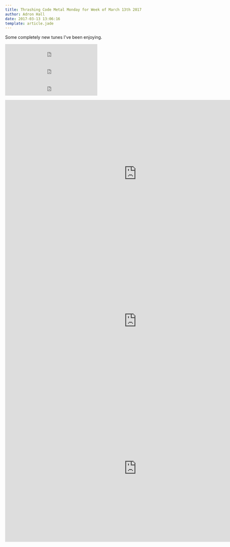 ```yaml
---
title: Thrashing Code Metal Monday for Week of March 13th 2017
author: Adron Hall
date: 2017-03-13 13:06:16
template: article.jade
---
```

Some completely new tunes I've been enjoying.

<iframe width="300" height="56" src="https://embed.spotify.com/follow/1/?uri=spotify%3Aartist%3A0dYCExAAfFpFvjYjgiEC0n&amp;size=detail&amp;theme=dark" scrolling="no" frameborder="0" style="border:none; overflow:hidden;" allowtransparency="true"></iframe>

<iframe width="300" height="56" src="https://embed.spotify.com/follow/1/?uri=spotify%3Aartist%3A6MWE8Xn602R4dRfbmJaNRJ&amp;size=detail&amp;theme=dark" scrolling="no" frameborder="0" style="border:none; overflow:hidden;" allowtransparency="true"></iframe>

<iframe width="300" height="56" src="https://embed.spotify.com/follow/1/?uri=spotify%3Aartist%3A1AdrYGYDz4oa9dvW2jfFrG&amp;size=detail&amp;theme=dark" scrolling="no" frameborder="0" style="border:none; overflow:hidden;" allowtransparency="true"></iframe>

<span class="more"></span>

<iframe width="853" height="480" src="https://www.youtube.com/embed/3BiodeWYAV0" frameborder="0" allowfullscreen></iframe>

<iframe width="853" height="480" src="https://www.youtube.com/embed/EpkuYxyYM2A" frameborder="0" allowfullscreen></iframe>
  
<iframe width="853" height="480" src="https://www.youtube.com/embed/req-oDf2ZRc" frameborder="0" allowfullscreen></iframe>